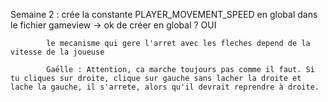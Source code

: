 Semaine 2 : crée la constante PLAYER_MOVEMENT_SPEED en global dans le fichier gameview -> ok de créer en global ? OUI

            le mecanisme qui gere l'arret avec les fleches depend de la vitesse de la joueuse
            
            Gaëlle : Attention, ca marche toujours pas comme il faut. Si tu cliques sur droite, clique sur gauche sans lacher la droite et lache la gauche, il s'arrete, alors qu'il devrait reprendre à droite.
